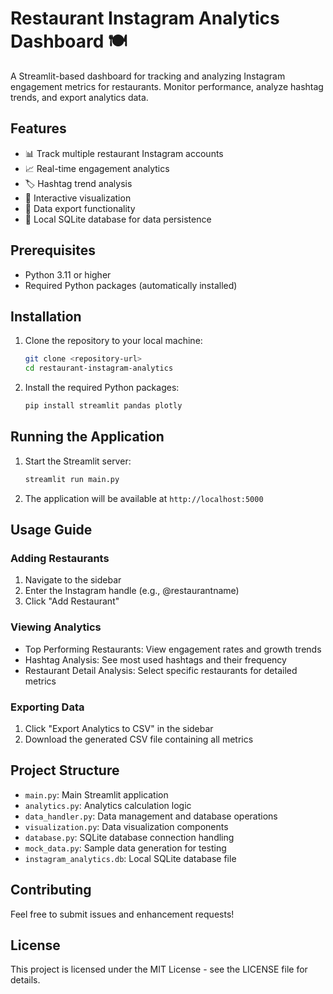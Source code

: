 # Restaurant Instagram Analytics Dashboard 🍽️

A Streamlit-based dashboard for tracking and analyzing Instagram engagement metrics for restaurants. Monitor performance, analyze hashtag trends, and export analytics data.

## Features

- 📊 Track multiple restaurant Instagram accounts
- 📈 Real-time engagement analytics
- 🏷️ Hashtag trend analysis
- 📱 Interactive visualization
- 💾 Data export functionality
- 🔄 Local SQLite database for data persistence

## Prerequisites

- Python 3.11 or higher
- Required Python packages (automatically installed)

## Installation

1. Clone the repository to your local machine:
   ```bash
   git clone <repository-url>
   cd restaurant-instagram-analytics
   ```

2. Install the required Python packages:
   ```bash
   pip install streamlit pandas plotly
   ```

## Running the Application

1. Start the Streamlit server:
   ```bash
   streamlit run main.py
   ```

2. The application will be available at `http://localhost:5000`

## Usage Guide

### Adding Restaurants
1. Navigate to the sidebar
2. Enter the Instagram handle (e.g., @restaurantname)
3. Click "Add Restaurant"

### Viewing Analytics
- Top Performing Restaurants: View engagement rates and growth trends
- Hashtag Analysis: See most used hashtags and their frequency
- Restaurant Detail Analysis: Select specific restaurants for detailed metrics

### Exporting Data
1. Click "Export Analytics to CSV" in the sidebar
2. Download the generated CSV file containing all metrics

## Project Structure

- `main.py`: Main Streamlit application
- `analytics.py`: Analytics calculation logic
- `data_handler.py`: Data management and database operations
- `visualization.py`: Data visualization components
- `database.py`: SQLite database connection handling
- `mock_data.py`: Sample data generation for testing
- `instagram_analytics.db`: Local SQLite database file

## Contributing

Feel free to submit issues and enhancement requests!

## License

This project is licensed under the MIT License - see the LICENSE file for details.